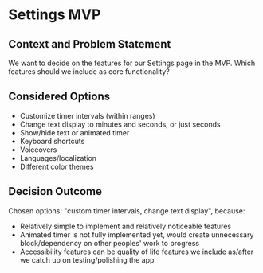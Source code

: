 # Settings MVP

## Context and Problem Statement

We want to decide on the features for our Settings page in the MVP.
Which features should we include as core functionality?

## Considered Options

* Customize timer intervals (within ranges)
* Change text display to minutes and seconds, or just seconds
* Show/hide text or animated timer
* Keyboard shortcuts
* Voiceovers
* Languages/localization
* Different color themes

## Decision Outcome

Chosen options: "custom timer intervals, change text display", because:
- Relatively simple to implement and relatively noticeable features
- Animated timer is not fully implemented yet, would create unnecessary block/dependency on other peoples' work to progress
- Accessibility features can be quality of life features we include as/after we catch up on testing/polishing the app
